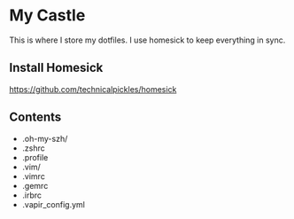 My Castle
=========
This is where I store my dotfiles. I use homesick to keep everything in sync.

Install Homesick
-----------------
https://github.com/technicalpickles/homesick

Contents
--------
* .oh-my-szh/
* .zshrc
* .profile
* .vim/
* .vimrc
* .gemrc
* .irbrc
* .vapir_config.yml
